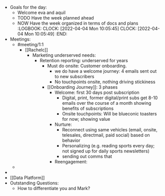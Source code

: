 - Goals for the day:
	- Welcome eva and aquil
	- TODO Have the week planned ahead
	- NOW Have the week organized in terms of docs and plans
	  :LOGBOOK:
	  CLOCK: [2022-04-04 Mon 10:05:45]
	  CLOCK: [2022-04-04 Mon 10:05:49]
	  :END:
- Meetings:
	- #meeting/1:1
		- [[Rachelc]]
			- Marketing underserved needs:
				- Retention reporting: underserved for years
					- Must do onsite: Customer onboarding.
						- we do have a welcome journey: 4 emails sent out to new subscribers
						- No touchpoints onsite, nothing driving stickiness
					- [[Onboarding Journey]]: 3 phases
						- Welcome: first 30 days post subscription
							- Digital, print, former digital/print subs get 8-10 emails over the course of a month showing benefits of subscriptions
							- Onsite touchpoints: Will be blueconic toasters for now; showing value
						- Nurture:
							- Reconnect using same vehicles (email, onsite, telesales, directmail, paid social) based on behavior
							- Personalizing (e.g. reading sports every day; not signed up for daily sports newsletters)
							- sending out comms that
						- Reengagement:
	-
-
- [[Data Platform]]
- Outstanding Questions:
	- How to differentiate you and Mark?